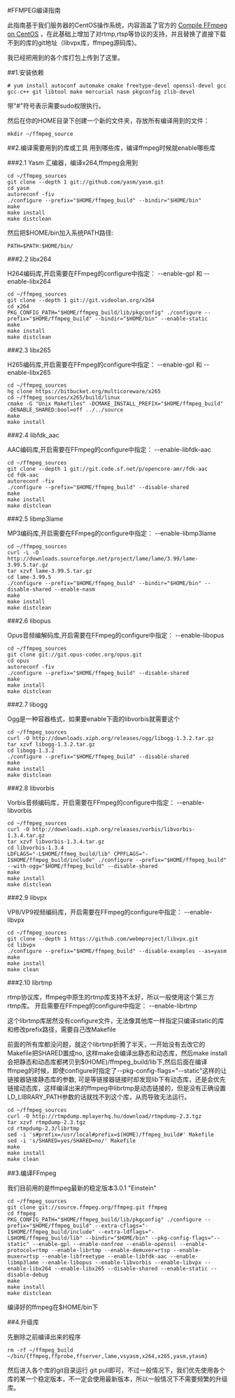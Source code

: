 #FFMPEG编译指南

此指南基于我们服务器的CentOS操作系统，内容涵盖了官方的 [Compile FFmpeg on CentOS](https://trac.ffmpeg.org/wiki/CompilationGuide/Centos) ，在此基础上增加了对rtmp,rtsp等协议的支持，并且替换了直接下载不到的库的git地址（libvpx库，ffmpeg源码库)。

我已经把用到的各个库打包上传到了这里。

##1.安装依赖

```
# yum install autoconf automake cmake freetype-devel openssl-devel gcc gcc-c++ git libtool make mercurial nasm pkgconfig zlib-devel
```

带"#"符号表示需要sudo权限执行。

然后在你的HOME目录下创建一个新的文件夹，存放所有编译用到的文件：

```
mkdir ~/ffmpeg_source
```

##2.编译需要用到的库或工具
用到哪些库，编译ffmpeg时候就enable哪些库

###2.1 Yasm
汇编器，编译x264,ffmpeg会用到

```
cd ~/ffmpeg_sources
git clone --depth 1 git://github.com/yasm/yasm.git
cd yasm
autoreconf -fiv
./configure --prefix="$HOME/ffmpeg_build" --bindir="$HOME/bin"
make
make install
make distclean
```
然后把$HOME/bin加入系统PATH路径:

```
PATH=$PATH:$HOME/bin/
```

###2.2 libx264

H264编码库,开启需要在FFmpeg的configure中指定： --enable-gpl 和 --enable-libx264

```
cd ~/ffmpeg_sources
git clone --depth 1 git://git.videolan.org/x264
cd x264
PKG_CONFIG_PATH="$HOME/ffmpeg_build/lib/pkgconfig" ./configure --prefix="$HOME/ffmpeg_build" --bindir="$HOME/bin" --enable-static
make
make install
make distclean
```
###2.3 libx265

H265编码库,开启需要在FFmpeg的configure中指定： --enable-gpl 和 --enable-libx265

```
cd ~/ffmpeg_sources
hg clone https://bitbucket.org/multicoreware/x265
cd ~/ffmpeg_sources/x265/build/linux
cmake -G "Unix Makefiles" -DCMAKE_INSTALL_PREFIX="$HOME/ffmpeg_build" -DENABLE_SHARED:bool=off ../../source
make
make install
```

###2.4 libfdk_aac

AAC编码库,开启需要在FFmpeg的configure中指定： --enable-libfdk-aac

```
cd ~/ffmpeg_sources
git clone --depth 1 git://git.code.sf.net/p/opencore-amr/fdk-aac
cd fdk-aac
autoreconf -fiv
./configure --prefix="$HOME/ffmpeg_build" --disable-shared
make
make install
make distclean
```

###2.5 libmp3lame

MP3编码库,开启需要在FFmpeg的configure中指定： --enable-libmp3lame

```
cd ~/ffmpeg_sources
curl -L -O http://downloads.sourceforge.net/project/lame/lame/3.99/lame-3.99.5.tar.gz
tar xzvf lame-3.99.5.tar.gz
cd lame-3.99.5
./configure --prefix="$HOME/ffmpeg_build" --bindir="$HOME/bin" --disable-shared --enable-nasm
make
make install
make distclean
```

###2.6 libopus

Opus音频编解码库,开启需要在FFmpeg的configure中指定： --enable-libopus

```
cd ~/ffmpeg_sources
git clone git://git.opus-codec.org/opus.git
cd opus
autoreconf -fiv
./configure --prefix="$HOME/ffmpeg_build" --disable-shared
make
make install
make distclean
```

###2.7 libogg

Ogg是一种容器格式，如果要enable下面的libvorbis就需要这个

```
cd ~/ffmpeg_sources
curl -O http://downloads.xiph.org/releases/ogg/libogg-1.3.2.tar.gz
tar xzvf libogg-1.3.2.tar.gz
cd libogg-1.3.2
./configure --prefix="$HOME/ffmpeg_build" --disable-shared
make
make install
make distclean
```

###2.8 libvorbis

Vorbis音频编码库，开启需要在FFmpeg的configure中指定： --enable-libvorbis

```
cd ~/ffmpeg_sources
curl -O http://downloads.xiph.org/releases/vorbis/libvorbis-1.3.4.tar.gz
tar xzvf libvorbis-1.3.4.tar.gz
cd libvorbis-1.3.4
LDFLAGS="-L$HOME/ffmeg_build/lib" CPPFLAGS="-I$HOME/ffmpeg_build/include" ./configure --prefix="$HOME/ffmpeg_build" --with-ogg="$HOME/ffmpeg_build" --disable-shared
make
make install
make distclean
```

###2.9 libvpx

VP8/VP9视频编码库，开启需要在FFmpeg的configure中指定： --enable-libvpx

```
cd ~/ffmpeg_sources
git clone --depth 1 https://github.com/webmproject/libvpx.git
cd libvpx
./configure --prefix="$HOME/ffmpeg_build" --disable-examples --as=yasm
make
make install
make clean
```

###2.10 librtmp

rtmp协议库，ffmpeg中原生的rtmp库支持不太好，所以一般使用这个第三方rtmp库。 开启需要在FFmpeg的configure中指定： --enable-librtmp

这个librtmp库居然没有configure文件，无法像其他库一样指定只编译static的库和修改prefix路径，需要自己改Makefile

前面的所有库都没问题，就这个librtmp折腾了半天，一开始没有去改它的Makefile把SHARED置成no, 这样make会编译出静态和动态库，然后make install会把静态和动态库都拷贝到$(HOME)/ffmpeg_build/lib下,然后后面在编译ffmpeg的时候，即使configure时指定了--pkg-config-flags="--static"这样的让链接器链接静态库的参数, 可是等链接器链接时却发现lib下有动态库，还是会优先链接动态库，这样编译出来的ffmpeg中librtmp是动态链接的，但是没有正确设置LD_LIBRARY_PATH参数的话就找不到这个库，从而导致无法运行。

```
cd ~/ffmpeg_sources
curl -O http://rtmpdump.mplayerhq.hu/download/rtmpdump-2.3.tgz
tar xzvf rtmpdump-2.3.tgz
cd rtmpdump-2.3/librtmp
sed -i 's#prefix=/usr/local#prefix=$(HOME)/ffmpeg_build#' Makefile
sed -i 's/SHARED=yes/SHARED=no/' Makefile
make
make install
make clean
```

##3.编译FFmpeg

我们目前用的是ffmpeg最新的稳定版本3.0.1 "Einstein"

```
cd ~/ffmpeg_sources
git clone git://source.ffmpeg.org/ffmpeg.git ffmpeg
cd ffmpeg
PKG_CONFIG_PATH="$HOME/ffmpeg_build/lib/pkgconfig" ./configure --prefix="$HOME/ffmpeg_build" --extra-cflags="-I$HOME/ffmpeg_build/include" --extra-ldflags="-L$HOME/ffmpeg_build/lib" --bindir="$HOME/bin" --pkg-config-flags="--static" --enable-gpl --enable-nonfree --enable-openssl --enable-protocol=rtmp --enable-librtmp --enable-demuxer=rtsp --enable-muxer=rtsp --enable-libfreetype --enable-libfdk-aac --enable-libmp3lame --enable-libopus --enable-libvorbis --enable-libvpx --enable-libx264 --enable-libx265 --disable-shared --enable-static --disable-debug
make
make install
make distclean
```
编译好的ffmpeg在$HOME/bin下

##4.升级库


先删除之前编译出来的程序

```
rm -rf ~/ffmpeg_build ~/bin/{ffmpeg,ffprobe,ffserver,lame,vsyasm,x264,x265,yasm,ytasm}
```
然后进入各个库的git目录运行 git pull即可，不过一般情况下，我们优先使用各个库的某一个稳定版本，不一定会使用最新版本，所以一般情况下不需要频繁的升级库。

